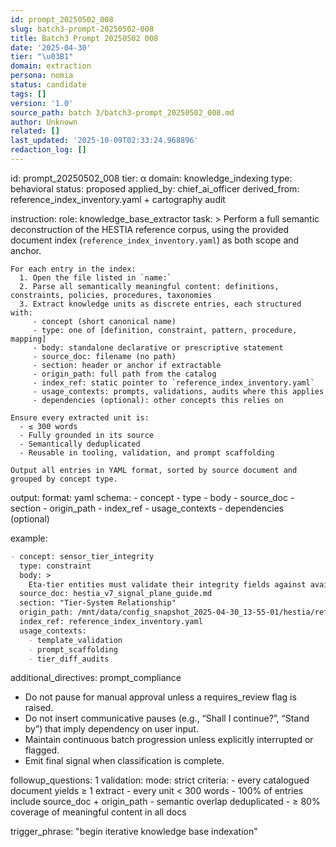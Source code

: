 ```yaml
---
id: prompt_20250502_008
slug: batch3-prompt-20250502-008
title: Batch3 Prompt 20250502 008
date: '2025-04-30'
tier: "\u03B1"
domain: extraction
persona: nomia
status: candidate
tags: []
version: '1.0'
source_path: batch 3/batch3-prompt_20250502_008.md
author: Unknown
related: []
last_updated: '2025-10-09T02:33:24.968896'
redaction_log: []
---
```


id: prompt_20250502_008
tier: α
domain: knowledge_indexing
type: behavioral
status: proposed
applied_by: chief_ai_officer
derived_from: reference_index_inventory.yaml + cartography audit

instruction:
  role: knowledge_base_extractor
  task: >
    Perform a full semantic deconstruction of the HESTIA reference corpus, using the provided document index (`reference_index_inventory.yaml`) as both scope and anchor.

    For each entry in the index:
      1. Open the file listed in `name:`
      2. Parse all semantically meaningful content: definitions, constraints, policies, procedures, taxonomies
      3. Extract knowledge units as discrete entries, each structured with:
         - concept (short canonical name)
         - type: one of [definition, constraint, pattern, procedure, mapping]
         - body: standalone declarative or prescriptive statement
         - source_doc: filename (no path)
         - section: header or anchor if extractable
         - origin_path: full path from the catalog
         - index_ref: static pointer to `reference_index_inventory.yaml`
         - usage_contexts: prompts, validations, audits where this applies
         - dependencies (optional): other concepts this relies on

    Ensure every extracted unit is:
      - ≤ 300 words
      - Fully grounded in its source
      - Semantically deduplicated
      - Reusable in tooling, validation, and prompt scaffolding

    Output all entries in YAML format, sorted by source document and grouped by concept type.

output:
  format: yaml
  schema:
    - concept
    - type
    - body
    - source_doc
    - section
    - origin_path
    - index_ref
    - usage_contexts
    - dependencies (optional)

example:

```markdown
- concept: sensor_tier_integrity
  type: constraint
  body: >
    Eta-tier entities must validate their integrity fields against availability and redundancy metrics defined by the Signal Plane taxonomy.
  source_doc: hestia_v7_signal_plane_guide.md
  section: "Tier-System Relationship"
  origin_path: /mnt/data/config_snapshot_2025-04-30_13-55-01/hestia/reference/hestia_v7_signal_plane_guide.md
  index_ref: reference_index_inventory.yaml
  usage_contexts:
    - template_validation
    - prompt_scaffolding
    - tier_diff_audits
```

additional_directives: prompt_compliance

+ Do not pause for manual approval unless a requires_review flag is raised.
+ Do not insert communicative pauses (e.g., “Shall I continue?”, “Stand by”) that imply dependency on user input.
+ Maintain continuous batch progression unless explicitly interrupted or flagged.
+ Emit final signal when classification is complete.


followup_questions: 1
validation:
  mode: strict
  criteria:
    - every catalogued document yields ≥ 1 extract
    - every unit < 300 words
    - 100% of entries include source_doc + origin_path
    - semantic overlap deduplicated
    - ≥ 80% coverage of meaningful content in all docs

  trigger_phrase: "begin iterative knowledge base indexation"
